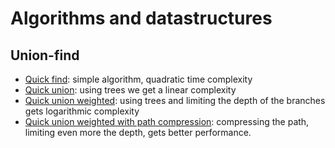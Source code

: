 
# Algorithms and datastructures

## Union-find

- [Quick find](quick_find.go): simple algorithm, quadratic time complexity
- [Quick union](quick_union.go): using trees we get a linear complexity
- [Quick union weighted](quick_union_weighted.go): using trees and limiting the depth of the branches gets logarithmic complexity
- [Quick union weighted with path compression](quick_union_weighted_compression.go): compressing the path, limiting even more the depth, gets better performance.

